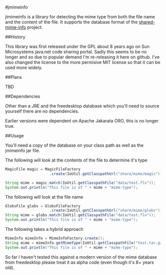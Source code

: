 #jmimeinfo

jimimeinfo is a library for detecting the mime type from both the file name and the content of the file. It supports the database format of the [shared-mime-info] project.

##History

This library was first released under the GPL about 8 years ago on Sun Microsystems java.net code sharing portal. Sadly this seems to be no longer and so due to popular demand I'm re-releasing it here on github. I've also changed the license to the more permisive MIT license so that it can be used more widely.

##Plans

TBD

##Dependencies

Other than a JRE and the freedesktop database which you'll need to source yourself there are no dependencies.

Earlier versions were dependent on Apache Jakarata ORO, this is no longer true.

##Usage

You'll need a copy of the database on your class path as well as the jmimeinfo jar file.

The following will look at the contents of the file to determine it's type

```java
MagicFile magic = MagicFileFactory
					.create(IoUtil.getClasspathUrl("share/mime/magic"));

String mime = magic.match(IoUtil.getClasspathFile("data/test.flv"));
System.out.println("This file is of " + mime + "mime-type");
```

The following will look at the file name

```java
GlobsFile globs = GlobsFileFactory
					.create(IoUtil.getClasspathUrl("share/mime/globs"));
String mime = globs.match(IoUtil.getClasspathFile("data/test.flv"));
System.out.println("This file is of " + mime + "mime-type");
```

The following takes a hybrid approach

```java
MimeInfo mimeInfo = MimeInfoFactory.create();
String mime = mimeInfo.getMimeType(IoUtil.getClasspathFile("test.tar.gz"));
System.out.println("This file is of " + mime + "mime-type");
```

So far I haven't tested this against a modern version of the mime database from freedesktop please treat it as alpha code (even though it's 8+ years old).

[shared-mime-info]: http://freedesktop.org/wiki/Software/shared-mime-info/